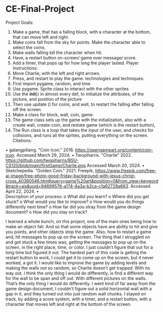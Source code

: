 # CE-Final-Project
Project Goals:
1.	Make a game, that has a falling block, with a character at the bottom, that can move left and right. 
2.	Make coins fall from the sky for points. Make the character able to select the coins. 
3.	Make walls falling kill the character when hit.
4.	Have, a restart button on-screen/ game over message/ score. 
5.	Add a timer, that pops up for how long the player lasted. 
Player Instructions:
1.	Move Charlie, with the left and right arrows. 
2.	Press, and restart to play the game. 
technologies and techniques:
1.	First import pygame, random, and time
2.	Use pygame. Sprite class to interact with the other sprites 
3.	Use the __init__() in almost every def, to initialize the attributes, of the picture, and position of the picture
4.	Then use update () for coins, and wall, to restart the falling after falling off the screen
5.	Make a class for block, wall, coin, game. 
6.	The game class sets up the game with the initialization, also with a create wall, create-coin, and restate game (which is the restart button),
7.	The Run class is a loop that takes the input of the user, and checks for collisions, and runs all the sprites, putting everything on the screen. 
Citations:

•	galangpiliang. "Coin Icon." 2016. https://opengameart.org/content/coin-icon. Accessed March 29, 2024.
•	Twopiharris. "Charlie” 2022. https://github.com/twopiharris/BSU-CS120/blob/main/firstGame/Charlie.png Accessed March 20, 2024.
•	Sketchepedia. "Golden Coin." 2021. Freepik, https://www.freepik.com/free-ai-image/free-photo-good-friday-background-with-jesus-christ-cross_40380546.htm#query=game%20art&position=0&from_view=keyword&track=ais&uuid=94699576-a174-4a3a-b2ca-c1a62728a663. Accessed April 22, 2024.
•	
Description of your process:
o	What did you learn?
o	Where did you get stuck?
o	What would you like to improve?
o	How would you do things differently next time?
o	How far did you stray from the game design document?
o	How did you stay on track?

I learned a whole bunch, on this project, one of the main ones being how to make an object fall. And so that some objects have are ability to hit and give you points, and other objects stop the game. Also, how to restart a game and, hit messages to pop up on the screen. The thing that I struggled on and got stuck a few times was, getting the messages to pop up on the screen, in the right place, time, or color. I just couldn’t figure that out for a long time but figured it out. The hardest part of this code is getting the restart button to work, I could get it to come up on the screen, but it never worked, a got it. I would like to improve the game by adding levels and making the walls not so random, so Charlie doesn’t get trapped. With no way out. I think the only thing I would do differently, is find a different way for the wall to be span and off out. With different pictures on the walls. That’s the only thing I would do differently. I went kind of far away from the game design document, I couldn’t figure out a solid horizontal wall with a gap in it, and they turned out into just random wall chunks. I stayed on track, by adding a score system, with a timer, and a restart button, with a character that moves left and right at the bottom of the screen. 

